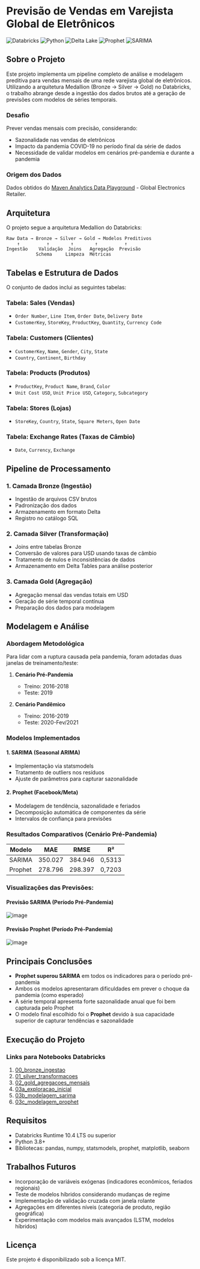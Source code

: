 # Previsão de Vendas em Varejista Global de Eletrônicos

![Databricks](https://img.shields.io/badge/Databricks-FF3621?style=for-the-badge&logo=Databricks&logoColor=white)
![Python](https://img.shields.io/badge/Python-3776AB?style=for-the-badge&logo=python&logoColor=white)
![Delta Lake](https://img.shields.io/badge/Delta_Lake-00ADD8?style=for-the-badge&logo=delta&logoColor=white)
![Prophet](https://img.shields.io/badge/Prophet-007ACC?style=for-the-badge&logo=prophet&logoColor=white)
![SARIMA](https://img.shields.io/badge/SARIMA-4B275F?style=for-the-badge&logo=statsmodels&logoColor=white)

## Sobre o Projeto

Este projeto implementa um pipeline completo de análise e modelagem preditiva para vendas mensais de uma rede varejista global de eletrônicos. Utilizando a arquitetura Medallion (Bronze → Silver → Gold) no Databricks, o trabalho abrange desde a ingestão dos dados brutos até a geração de previsões com modelos de séries temporais.

### Desafio

Prever vendas mensais com precisão, considerando:
- Sazonalidade nas vendas de eletrônicos
- Impacto da pandemia COVID-19 no período final da série de dados
- Necessidade de validar modelos em cenários pré-pandemia e durante a pandemia

### Origem dos Dados

Dados obtidos do [Maven Analytics Data Playground](https://mavenanalytics.io/data-playground) - Global Electronics Retailer.

## Arquitetura

O projeto segue a arquitetura Medallion do Databricks:

```
Raw Data → Bronze → Silver → Gold → Modelos Preditivos
    ↑          ↑        ↑        ↑          ↑
Ingestão    Validação  Joins   Agregação  Previsão
           Schema     Limpeza  Métricas
```

## Tabelas e Estrutura de Dados

O conjunto de dados inclui as seguintes tabelas:

### Tabela: Sales (Vendas)
- `Order Number`, `Line Item`, `Order Date`, `Delivery Date`
- `CustomerKey`, `StoreKey`, `ProductKey`, `Quantity`, `Currency Code`

### Tabela: Customers (Clientes)
- `CustomerKey`, `Name`, `Gender`, `City`, `State`
- `Country`, `Continent`, `Birthday`

### Tabela: Products (Produtos)
- `ProductKey`, `Product Name`, `Brand`, `Color`
- `Unit Cost USD`, `Unit Price USD`, `Category`, `Subcategory`

### Tabela: Stores (Lojas)
- `StoreKey`, `Country`, `State`, `Square Meters`, `Open Date`

### Tabela: Exchange Rates (Taxas de Câmbio)
- `Date`, `Currency`, `Exchange`

## Pipeline de Processamento

### 1. Camada Bronze (Ingestão)

- Ingestão de arquivos CSV brutos
- Padronização dos dados
- Armazenamento em formato Delta
- Registro no catálogo SQL

### 2. Camada Silver (Transformação)

- Joins entre tabelas Bronze
- Conversão de valores para USD usando taxas de câmbio
- Tratamento de nulos e inconsistências de dados
- Armazenamento em Delta Tables para análise posterior

### 3. Camada Gold (Agregação)

- Agregação mensal das vendas totais em USD
- Geração de série temporal contínua
- Preparação dos dados para modelagem

## Modelagem e Análise

### Abordagem Metodológica

Para lidar com a ruptura causada pela pandemia, foram adotadas duas janelas de treinamento/teste:

1. **Cenário Pré-Pandemia**
   - Treino: 2016-2018
   - Teste: 2019

2. **Cenário Pandêmico**
   - Treino: 2016-2019
   - Teste: 2020-Fev/2021

### Modelos Implementados

#### 1. SARIMA (Seasonal ARIMA)
- Implementação via statsmodels
- Tratamento de outliers nos resíduos
- Ajuste de parâmetros para capturar sazonalidade

#### 2. Prophet (Facebook/Meta)
- Modelagem de tendência, sazonalidade e feriados
- Decomposição automática de componentes da série
- Intervalos de confiança para previsões

### Resultados Comparativos (Cenário Pré-Pandemia)

| Modelo  | MAE     | RMSE    | R²     |
|---------|---------|---------|--------|
| SARIMA  | 350.027 | 384.946 | 0,5313 |
| Prophet | 278.796 | 298.397 | 0,7203 |

### Visualizações das Previsões:

#### Previsão SARIMA (Período Pré-Pandemia)
![image](https://github.com/user-attachments/assets/706464a8-ba3c-4424-93b3-693fdb4a0ff5)

#### Previsão Prophet (Período Pré-Pandemia)
![image](https://github.com/user-attachments/assets/0e8b6bb5-c75f-4c11-b33a-8727e3be6466)



## Principais Conclusões

- **Prophet superou SARIMA** em todos os indicadores para o período pré-pandemia
- Ambos os modelos apresentaram dificuldades em prever o choque da pandemia (como esperado)
- A série temporal apresenta forte sazonalidade anual que foi bem capturada pelo Prophet
- O modelo final escolhido foi o **Prophet** devido à sua capacidade superior de capturar tendências e sazonalidade

## Execução do Projeto

### Links para Notebooks Databricks

1. [00_bronze_ingestao](https://databricks-prod-cloudfront.cloud.databricks.com/public/4027ec902e239c93eaaa8714f173bcfc/4247253332321926/3571773272081801/4034231636992376/latest.html)
2. [01_silver_transformacoes](https://databricks-prod-cloudfront.cloud.databricks.com/public/4027ec902e239c93eaaa8714f173bcfc/4247253332321926/3912297781853264/4034231636992376/latest.html)
3. [02_gold_agregacoes_mensais](https://databricks-prod-cloudfront.cloud.databricks.com/public/4027ec902e239c93eaaa8714f173bcfc/4247253332321926/3912297781853391/4034231636992376/latest.html)
4. [03a_exploracao_inicial](https://databricks-prod-cloudfront.cloud.databricks.com/public/4027ec902e239c93eaaa8714f173bcfc/4247253332321926/3912297781853357/4034231636992376/latest.html)
5. [03b_modelagem_sarima](https://databricks-prod-cloudfront.cloud.databricks.com/public/4027ec902e239c93eaaa8714f173bcfc/4247253332321926/3912297781853318/4034231636992376/latest.html)
6. [03c_modelagem_prophet](https://databricks-prod-cloudfront.cloud.databricks.com/public/4027ec902e239c93eaaa8714f173bcfc/4247253332321926/3912297781853344/4034231636992376/latest.html)

## Requisitos

- Databricks Runtime 10.4 LTS ou superior
- Python 3.8+
- Bibliotecas: pandas, numpy, statsmodels, prophet, matplotlib, seaborn

## Trabalhos Futuros

- Incorporação de variáveis exógenas (indicadores econômicos, feriados regionais)
- Teste de modelos híbridos considerando mudanças de regime
- Implementação de validação cruzada com janela rolante
- Agregações em diferentes níveis (categoria de produto, região geográfica)
- Experimentação com modelos mais avançados (LSTM, modelos híbridos)

## Licença

Este projeto é disponibilizado sob a licença MIT.
